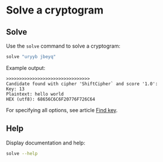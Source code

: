# Solve a cryptogram

## Solve
Use the `solve` command to solve a cryptogram:
```sh
solve "uryyb jbeyq"
```

Example output:
```
>>>>>>>>>>>>>>>>>>>>>>>>>>>>>>>>
Candidate found with cipher 'ShiftCipher` and score '1.0':
Key: 13
Plaintext: hello world
HEX (utf8): 68656C6C6F20776F726C64
```

For specifying all options, see article [Find key](find-key.md).

## Help
Display documentation and help:
```sh
solve --help
```